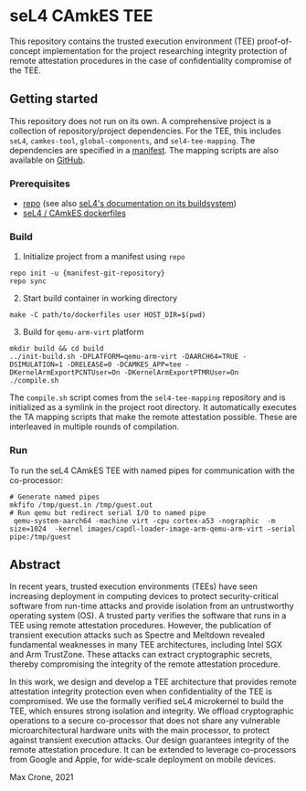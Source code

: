<!--
     Copyright 2021 Aalto University & University of Waterloo

     SPDX-License-Identifier: CC-BY-SA-4.0
-->

# seL4 CAmkES TEE

This repository contains the trusted execution environment (TEE) proof-of-concept
implementation for the project researching integrity protection of remote
attestation procedures in the case of confidentiality compromise of the TEE.

## Getting started

This repository does not run on its own. A comprehensive project is a collection of
repository/project dependencies. For the TEE, this includes `seL4`, `camkes-tool`,
`global-components`, and `sel4-tee-mapping`. The dependencies are specified
in a [manifest](https://github.com/ssg-research/sel4-tee-manifest).
The mapping scripts are also available on [GitHub](https://github.com/ssg-research/sel4-tee-mapping).

### Prerequisites

- [repo](https://android.googlesource.com/tools/repo) (see also [seL4's documentation on its buildsystem](https://docs.sel4.systems/projects/buildsystem/repo-cheatsheet.html))
- [seL4 / CAmkES dockerfiles](https://github.com/seL4/seL4-CAmkES-L4v-dockerfiles)

### Build

1. Initialize project from a manifest using `repo` 
  ```
  repo init -u {manifest-git-repository}
  repo sync
  ```
2. Start build container in working directory
  ```
  make -C path/to/dockerfiles user HOST_DIR=$(pwd)
  ```
3. Build for `qemu-arm-virt` platform
  ```
  mkdir build && cd build
  ../init-build.sh -DPLATFORM=qemu-arm-virt -DAARCH64=TRUE -DSIMULATION=1 -DRELEASE=0 -DCAMKES_APP=tee -DKernelArmExportPCNTUser=On -DKernelArmExportPTMRUser=On
  ./compile.sh
  ```

The `compile.sh` script comes from the `sel4-tee-mapping` repository and
is initialized as a symlink in the project root directory. It automatically
executes the TA mapping scripts that make the remote attestation possible.
These are interleaved in multiple rounds of compilation.

### Run

To run the seL4 CAmkES TEE with named pipes for communication with the co-processor:

```
# Generate named pipes
mkfifo /tmp/guest.in /tmp/guest.out
# Run qemu but redirect serial I/O to named pipe
 qemu-system-aarch64 -machine virt -cpu cortex-a53 -nographic  -m size=1024  -kernel images/capdl-loader-image-arm-qemu-arm-virt -serial pipe:/tmp/guest
```

## Abstract

In recent years, trusted execution environments (TEEs) have seen increasing
deployment in computing devices to protect security-critical software from
run-time attacks and provide isolation from an untrustworthy operating system (OS).
A trusted party verifies the software that runs in a TEE using remote attestation
procedures. However, the publication of transient execution attacks such as
Spectre and Meltdown revealed fundamental weaknesses in many TEE architectures,
including Intel SGX and Arm TrustZone. These attacks can extract cryptographic
secrets, thereby compromising the integrity of the remote attestation procedure.

In this work, we design and develop a TEE architecture that provides remote
attestation integrity protection even when confidentiality of the TEE is
compromised. We use the formally verified seL4 microkernel to build the TEE,
which ensures strong isolation and integrity. We offload cryptographic operations
to a secure co-processor that does not share any vulnerable microarchitectural
hardware units with the main processor, to protect against transient execution
attacks. Our design guarantees integrity of the remote attestation procedure.
It can be extended to leverage co-processors from Google and Apple, for
wide-scale deployment on mobile devices.

Max Crone, 2021
